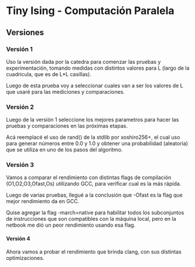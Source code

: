 # Tiny Ising - Computación Paralela

## Versiones

### Versión 1

Uso la versión dada por la catedra para comenzar las pruebas y experimentación, tomando medidas con distintos valores para L (largo de la cuadricula, que es de L*L casillas).

Luego de esta prueba voy a seleccionar cuales van a ser los valores de L que usaré para las mediciones y comparaciones.

### Versión 2

Luego de la versión 1 seleccione los mejores parametros para hacer las pruebas y comparaciones en las próximas etapas.

Acá reemplacé el uso de rand() de la stdlib por xoshiro256+, el cual uso para generar números entre 0.0 y 1.0 y obtener una probabilidad (aleatoria) que se utiliza en uno de los pasos del algoritmo.

### Versión 3

Vamos a comparar el rendimiento con distintas flags de compilación (O1,O2,O3,Ofast,Os) utilizando GCC, para verificar cual es la más rápida. 

Luego de varias pruebas, llegué a la conclusión que -Ofast es la flag que mejor rendimiento da en GCC.

Quise agregar la flag -march=native para habilitar todos los subconjuntos de instrucciones que son compatibles con la máquina local, pero en la netbook me dió un peor rendimiento usando esa flag.

#### Versión 4

Ahora vamos a probar el rendimiento que brinda clang, con sus distintas optimizaciones.

